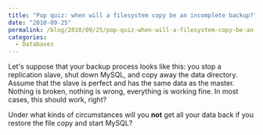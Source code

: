 ```yaml
---
title: "Pop quiz: when will a filesystem copy be an incomplete backup?"
date: "2010-09-25"
permalink: /blog/2010/09/25/pop-quiz-when-will-a-filesystem-copy-be-an-incomplete-backup/
categories:
  - Databases
---
```

Let's suppose that your backup process looks like this: you stop a replication slave, shut down MySQL, and copy away the data directory. Assume that the slave is perfect and has the same data as the master. Nothing is broken, nothing is wrong, everything is working fine. In most cases, this should work, right?

Under what kinds of circumstances will you **not** get all your data back if you restore the file copy and start MySQL?
